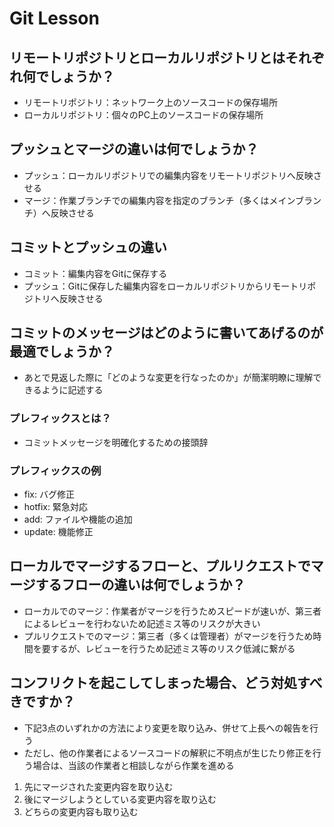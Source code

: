 # Git Lesson

## リモートリポジトリとローカルリポジトリとはそれぞれ何でしょうか？

- リモートリポジトリ：ネットワーク上のソースコードの保存場所
- ローカルリポジトリ：個々のPC上のソースコードの保存場所

## プッシュとマージの違いは何でしょうか？

- プッシュ：ローカルリポジトリでの編集内容をリモートリポジトリへ反映させる
- マージ：作業ブランチでの編集内容を指定のブランチ（多くはメインブランチ）へ反映させる

## コミットとプッシュの違い

- コミット：編集内容をGitに保存する
- プッシュ：Gitに保存した編集内容をローカルリポジトリからリモートリポジトリへ反映させる

## コミットのメッセージはどのように書いてあげるのが最適でしょうか？

- あとで見返した際に「どのような変更を行なったのか」が簡潔明瞭に理解できるように記述する

### プレフィックスとは？

- コミットメッセージを明確化するための接頭辞

### プレフィックスの例

- fix: バグ修正
- hotfix: 緊急対応
- add: ファイルや機能の追加
- update: 機能修正

## ローカルでマージするフローと、プルリクエストでマージするフローの違いは何でしょうか？

- ローカルでのマージ：作業者がマージを行うためスピードが速いが、第三者によるレビューを行わないため記述ミス等のリスクが大きい
- プルリクエストでのマージ：第三者（多くは管理者）がマージを行うため時間を要するが、レビューを行うため記述ミス等のリスク低減に繋がる

## コンフリクトを起こしてしまった場合、どう対処すべきですか？

- 下記3点のいずれかの方法により変更を取り込み、併せて上長への報告を行う
- ただし、他の作業者によるソースコードの解釈に不明点が生じたり修正を行う場合は、当該の作業者と相談しながら作業を進める

1. 先にマージされた変更内容を取り込む
2. 後にマージしようとしている変更内容を取り込む
3. どちらの変更内容も取り込む